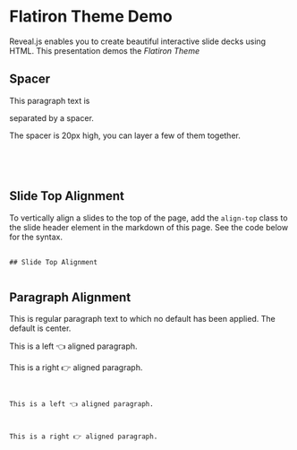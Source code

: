 # Flatiron Theme Demo 

Reveal.js enables you to create beautiful interactive slide decks using HTML. This presentation demos the _*Flatiron Theme*_



## Spacer 

This paragraph text is <div class="spacer"></div> separated by a spacer.

The spacer is 20px high, you can layer a few of them together.

<pre>
	<code>
<div class="spacer"></div>
	</code>
</pre>



## Slide Top Alignment <!-- .slide: class="align-top" -->

To vertically align a slides to the top of the page, add the `align-top` class to the slide header element in the markdown of this page. See the code below for the syntax.

<pre>
	<code>
## Slide Top Alignment <!-- .slide: class="align-top" -->
	</code>
</pre>



## Paragraph Alignment

This is regular paragraph text to which no default has been applied. The default is center.

<p class="align-left">This is a left 👈 aligned paragraph.</p>
<p class="align-right">This is a right 👉 aligned paragraph.</p>

<pre>
	<code>
<p class="align-left">This is a left 👈 aligned paragraph.</p>
<p class="align-right">This is a right 👉 aligned paragraph.</p> 
	</code>
</pre>